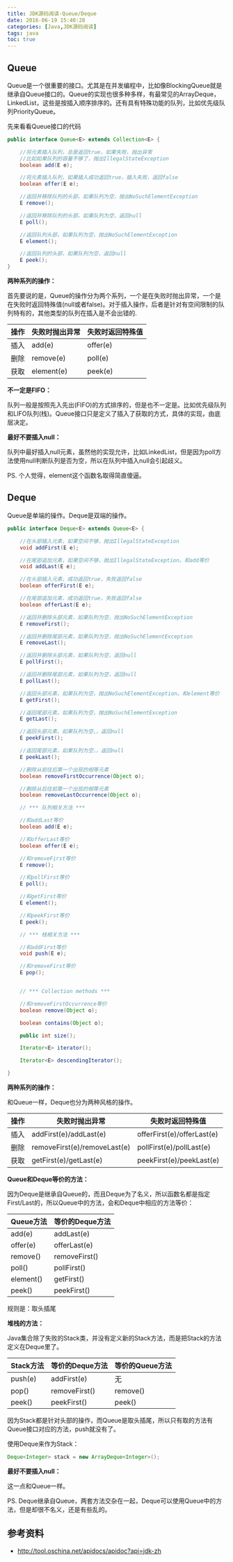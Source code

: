 ```yaml
---
title: JDK源码阅读-Queue/Deque
date: 2016-06-19 15:40:28
categories: [Java,JDK源码阅读]
tags: java
toc: true
---
```


<!--more-->

## Queue
Queue是一个很重要的接口。尤其是在并发编程中，比如像BlockingQueue就是继承自Queue接口的。Queue的实现也很多种多样，有最常见的ArrayDeque，LinkedList，这些是按插入顺序排序的。还有具有特殊功能的队列，比如优先级队列PriorityQueue。

先来看看Queue接口的代码

```java
public interface Queue<E> extends Collection<E> {

    //将元素插入队列，总是返回true，如果失败，抛出异常
    //比如如果队列的容量不够了，抛出IllegalStateException
    boolean add(E e);

    //将元素插入队列，如果插入成功返回true，插入失败，返回false
    boolean offer(E e);

    //返回并移除队列的头部，如果队列为空，抛出NoSuchElementException
    E remove();

    //返回并移除队列的头部，如果队列为空，返回null
    E poll();

    //返回队列头部，如果队列为空，抛出NoSuchElementException
    E element();

    //返回队列的头部，如果队列为空，返回null
    E peek();
}
```

**两种系列的操作：**

首先要说的是，Queue的操作分为两个系列，一个是在失败时抛出异常，一个是在失败时返回特殊值(null或者false)。对于插入操作，后者是针对有空间限制的队列特有的，其他类型的队列在插入是不会出错的.

| 操作 | 失败时抛出异常  | 失败时返回特殊值    |
|-----|----------------|-------------------|
| 插入 | add(e)         | offer(e)         |
| 删除 | remove(e)      | poll(e)          |
| 获取 | element(e)     | peek(e)          |

**不一定是FIFO：**

队列一般是按照先入先出(FIFO)的方式排序的，但是也不一定是。比如优先级队列和LIFO队列(栈)。Queue接口只是定义了插入了获取的方式，具体的实现，由底层决定。

**最好不要插入null：**

队列中最好插入null元素，虽然他的实现允许，比如LinkedList，但是因为poll方法使用null判断队列是否为空，所以在队列中插入null会引起歧义。

PS. 个人觉得，element这个函数名取得简直傻逼。

## Deque
Queue是单端的操作。Deque是双端的操作。

```java
public interface Deque<E> extends Queue<E> {

    //在头部插入元素，如果空间不够，抛出IllegalStateException
    void addFirst(E e);

    //在尾部追加元素，如果空间不够，抛出IllegalStateException。和add等价
    void addLast(E e);

    //在头部插入元素，成功返回true，失败返回false
    boolean offerFirst(E e);

    //在尾部追加元素，成功返回true，失败返回false
    boolean offerLast(E e);

    //返回并删除头部元素，如果队列为空，抛出NoSuchElementException
    E removeFirst();

    //返回并删除尾部元素，如果队列为空，抛出NoSuchElementException
    E removeLast();

    //返回并删除头部元素，如果队列为空，返回null
    E pollFirst();

    //返回并删除尾部元素，如果队列为空，返回null
    E pollLast();

    //返回头部元素，如果队列为空，抛出NoSuchElementException。和element等价
    E getFirst();

    //返回尾部元素，如果队列为空，抛出NoSuchElementException
    E getLast();

    //返回头部元素，如果队列为空，，返回null
    E peekFirst();

    //返回尾部元素，如果队列为空，，返回null
    E peekLast();

    //删除从前往后第一个出现的相等元素
    boolean removeFirstOccurrence(Object o);

    //删除从后往前第一个出现的相等元素
    boolean removeLastOccurrence(Object o);

    // *** 队列相关方法 ***

    //和addLast等价
    boolean add(E e);

    //和offerLast等价
    boolean offer(E e);

    //和removeFirst等价
    E remove();

    //和pollFirst等价
    E poll();

    //和getFirst等价
    E element();

    //和peekFirst等价
    E peek();

    // *** 栈相关方法 ***

    //和addFirst等价
    void push(E e);

    //和removeFirst等价
    E pop();


    // *** Collection methods ***

    //和removeFirstOccurrence等价
    boolean remove(Object o);

    boolean contains(Object o);

    public int size();

    Iterator<E> iterator();

    Iterator<E> descendingIterator();

}
```

**两种系列的操作：**

和Queue一样，Deque也分为两种风格的操作。

| 操作 | 失败时抛出异常               | 失败时返回特殊值           |
|------|------------------------------|----------------------------|
| 插入 | addFirst(e)/addLast(e)       | offerFirst(e)/offerLast(e) |
| 删除 | removeFirst(e)/removeLast(e) | pollFirst(e)/pollLast(e)   |
| 获取 | getFirst(e)/getLast(e)       | peekFirst(e)/peekLast(e)   |

**Queue和Deque等价的方法：**

因为Deque是继承自Queue的，而且Deque为了名义，所以函数名都是指定First/Last的，所以Queue中的方法，会和Deque中相应的方法等价：

| Queue方法  |  等价的Deque方法   |
|------------|--------------|
| add(e)     | addLast(e)    |
| offer(e)   | offerLast(e)   |
| remove()   | removeFirst()  |
| poll()     | pollFirst()    |
| element()  | getFirst()     |
| peek()     | peekFirst()   |

规则是：取头插尾

**堆栈的方法：**

Java集合除了失败的Stack类，并没有定义新的Stack方法，而是把Stack的方法定义在Deque里了。

| Stack方法 |  等价的Deque方法  | 等价的Queue方法  |
|-----------|-----------------|----------------|
|  push(e) | addFirst(e)     |   无            |
|  pop()   | removeFirst()   |   remove()      |
|  peek()  | peekFirst()     |   peek()        |

因为Stack都是针对头部的操作，而Queue是取头插尾，所以只有取的方法有Queue接口对应的方法，push就没有了。

使用Deque来作为Stack：

```java
Deque<Integer> stack = new ArrayDeque<Integer>();
```

**最好不要插入null：**

这一点和Queue一样。

PS. Deque继承自Queue，两套方法交杂在一起，Deque可以使用Queue中的方法，但是却很不名义，还是有些乱的。

## 参考资料
- http://tool.oschina.net/apidocs/apidoc?api=jdk-zh